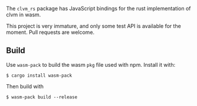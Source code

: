 The `clvm_rs` package has JavaScript bindings for the rust implementation of clvm in wasm.

This project is very immature, and only some test API is available for the moment. Pull requests are welcome.


Build
-----

Use `wasm-pack` to build the wasm `pkg` file used with npm. Install it with:

```
$ cargo install wasm-pack
```

Then build with

```
$ wasm-pack build --release
```

